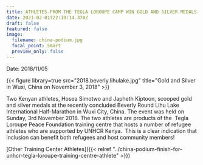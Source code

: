 ```yaml
---
title: ATHLETES FROM THE TEGLA LOROUPE CAMP WIN GOLD AND SILVER MEDALS IN CHINA
date: 2021-02-01T22:19:14.370Z
draft: false
featured: false
image:
  filename: china-podium.jpg
  focal_point: Smart
  preview_only: false
---
```

Date: 2018/11/05

{{< figure library=true src="2018.beverly.lihulake.jpg" title="Gold and Silver in Wuxi, China on November 3, 2018" >}}


Two Kenyan athletes, Hosea Simotwo and Japheth Kiptoon, scooped gold and silver medals at the recently concluded Beverly Round Lihu Lake International Half-Marathon in Wuxi City, China. The event was held on Sunday, 3rd November 2018. The two athletes are products of the  Tegla Loroupe Peace Foundation training centre that hosts a number of refugee athletes who are supported by UNHCR Kenya.  This is a clear indication that inclusion can benefit both refugees and host community members!

[Other Training Center Athletes]({{< relref "../china-podium-finish-for-unhcr-tegla-loroupe-training-centre-athlete" >}})
